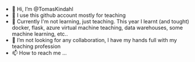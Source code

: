 - 👋 Hi, I’m @TomasKindahl
- 👀 I use this github account mostly for teaching
- 🌱 Currently I'm not learning, just teaching. This year I learnt (and tought) docker, flask,
  azure virtual machine teaching, data warehouses, some machine learning, etc..
- 💞️ I’m not looking for any collaboration, I have my hands full with my teaching profession
- 📫 How to reach me ... 

<!---
TomasKindahl/TomasKindahl is a ✨ special ✨ repository because its `README.md` (this file) appears on your GitHub profile.
You can click the Preview link to take a look at your changes.
--->
